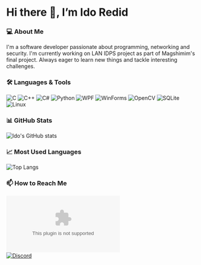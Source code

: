 # Hi there 👋, I’m Ido Redid

### 💻 About Me
I'm a software developer passionate about programming, networking and security.
I'm currently working on LAN IDPS project as part of Magshimim's final project.
Always eager to learn new things and tackle interesting challenges.

### 🛠️ Languages & Tools

![C](https://img.shields.io/badge/C-00599C?logo=c&logoColor=white)
![C++](https://img.shields.io/badge/C++-00599C?logo=cplusplus&logoColor=white)
![C#](https://img.shields.io/badge/C%23-239120?logo=c-sharp&logoColor=white)
![Python](https://img.shields.io/badge/Python-3776AB?logo=python&logoColor=white)
![WPF](https://img.shields.io/badge/WPF-512BD4?logo=dotnet&logoColor=white)
![WinForms](https://img.shields.io/badge/WinForms-512BD4?logo=windows&logoColor=white)
![OpenCV](https://img.shields.io/badge/OpenCV-27338e?logo=opencv&logoColor=white)
![SQLite](https://img.shields.io/badge/SQLite-003B57?logo=sqlite&logoColor=white)
![Linux](https://img.shields.io/badge/Linux-FCC624?logo=linux&logoColor=black)

### 📊 GitHub Stats

![Ido's GitHub stats](https://github-readme-stats.vercel.app/api?username=idoredid&show_icons=true&theme=tokyonight)

### 📈 Most Used Languages

![Top Langs](https://github-readme-stats.vercel.app/api/top-langs/?username=idoredid&layout=compact&theme=tokyonight)

### 📫 How to Reach Me

[![Gmail](https://img.shields.io/badge/Email-ido.redid%40gmail.com?style=flat&logo=gmail&logoColor=white&color=D14836)](mailto:ido.redid@gmail.com)  
[![Discord](https://img.shields.io/badge/Discord-IdodiDuck?style=flat&logo=discord&logoColor=white&color=5865F2)](https://discordapp.com/users/IdodiDuck)
